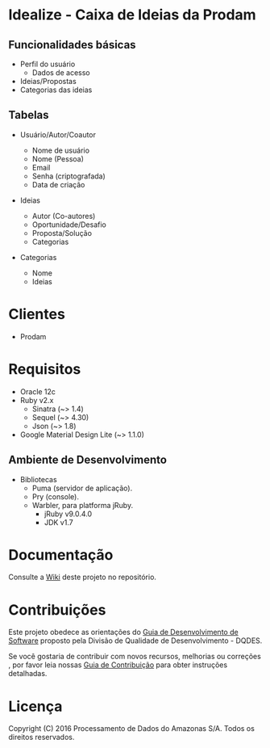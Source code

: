 # Idealize - Caixa de Ideias da Prodam

## Funcionalidades básicas

- Perfil do usuário
  - Dados de acesso
- Ideias/Propostas
- Categorias das ideias

## Tabelas

- Usuário/Autor/Coautor
  - Nome de usuário
  - Nome (Pessoa)
  - Email
  - Senha (criptografada)
  - Data de criação

- Ideias
  - Autor (Co-autores)
  - Oportunidade/Desafio
  - Proposta/Solução
  - Categorias

- Categorias
  - Nome
  - Ideias

# Clientes

- Prodam

# Requisitos

- Oracle 12c
- Ruby v2.x
  - Sinatra (~> 1.4)
  - Sequel (~> 4.30)
  - Json (~> 1.8)
- Google Material Design Lite (~> 1.1.0)

## Ambiente de Desenvolvimento

- Bibliotecas
  - Puma (servidor de aplicação).
  - Pry (console).
  - Warbler, para platforma jRuby.
    - jRuby v9.0.4.0
    - JDK v1.7

# Documentação

Consulte a [Wiki][1] deste projeto no repositório.

# Contribuições

Este projeto obedece as orientações do [Guia de Desenvolvimento de
Software][2] proposto pela Divisão de Qualidade de Desenvolvimento - DQDES.

Se você gostaria de contribuir com novos recursos, melhorias ou correções ,
por favor leia nossas [Guia de Contribuição][3] para obter instruções
detalhadas.

# Licença

Copyright (C) 2016 Processamento de Dados do Amazonas S/A. Todos os direitos reservados.

[1]:http://git.prodam.am.gov.br/dinov/idealize/wikis/home
[2]:http://git.prodam.am.gov.br/dqdes/guia-de-desenvolvimento-de-software
[3]:http://git.prodam.am.gov.br/dqdes/guia-de-contribuicao
